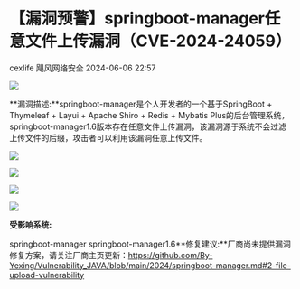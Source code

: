 #  【漏洞预警】springboot-manager任意文件上传漏洞（CVE-2024-24059）   
cexlife  飓风网络安全   2024-06-06 22:57  
  
![](https://mmbiz.qpic.cn/mmbiz_png/ibhQpAia4xu03gSy1uhUFmIwBG8icuvc1XkMPrmtY4OibTQdJ4rDK6iayuQbHfIiaY6SFhdMsDTaqcDJ3nwppQDFck9A/640?wx_fmt=png&from=appmsg "")  
  
**漏洞描述:**springboot-manager是个人开发者的一个基于SpringBoot + Thymeleaf + Layui + Apache Shiro + Redis + Mybatis Plus的后台管理系统，springboot-manager1.6版本存在任意文件上传漏洞，该漏洞源于系统不会过滤上传文件的后缀，攻击者可以利用该漏洞任意上传文件。  
  
![](https://mmbiz.qpic.cn/mmbiz_png/ibhQpAia4xu03gSy1uhUFmIwBG8icuvc1XkAwEdMwibs49WoBv5whtKzJCiarxowhZUR5Khc8M3ITHthtbkDhxILtDw/640?wx_fmt=png&from=appmsg "")  
  
![](https://mmbiz.qpic.cn/mmbiz_png/ibhQpAia4xu03gSy1uhUFmIwBG8icuvc1Xkz65vKQy5lT3IyiaqZfTktxkvBNnKMvW0WG51TckO5tWb6dibj4PmvwSA/640?wx_fmt=png&from=appmsg "")  
  
![](https://mmbiz.qpic.cn/mmbiz_png/ibhQpAia4xu03gSy1uhUFmIwBG8icuvc1XkDLZ4cxtt5yUPcI9nuogTKcbo6GJK34lyibOaZLKoqty0ibxia4ODWiazkw/640?wx_fmt=png&from=appmsg "")  
  
![](https://mmbiz.qpic.cn/mmbiz_png/ibhQpAia4xu03gSy1uhUFmIwBG8icuvc1XkNMZRUPGib0xW9J5QTnbicMXN6beeQpyrrkAwRXicY9QK8zjOVVPAN0dtg/640?wx_fmt=png&from=appmsg "")  
  
**受影响系统:**  
  
springboot-manager springboot-manager1.6**修复建议:**厂商尚未提供漏洞修复方案，请关注厂商主页更新：https://github.com/By-Yexing/Vulnerability_JAVA/blob/main/2024/springboot-manager.md#2-file-upload-vulnerability  
  
